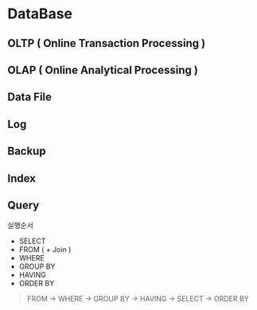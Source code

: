 DataBase
========


## OLTP ( Online Transaction Processing )

   
## OLAP ( Online Analytical Processing )

## Data File

## Log

## Backup

## Index

## Query
실행순서
* SELECT
* FROM ( + Join ) 
* WHERE
* GROUP BY
* HAVING
* ORDER BY
> FROM -> WHERE -> GROUP BY -> HAVING -> SELECT -> ORDER BY







   
